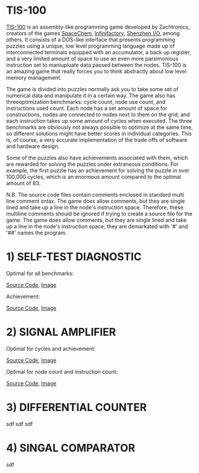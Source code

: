 # TIS-100
[TIS-100](http://www.zachtronics.com/tis-100/) is an assembly-like programming game developed by Zachtronics, creators of the games [SpaceChem](http://www.zachtronics.com/spacechem/), [Infinifactory](http://www.zachtronics.com/infinifactory/), [Shenzhen I/O](http://www.zachtronics.com/shenzhen-io/), among others. It consists of a DOS-like interface that presents programming puzzles using a unique, low level programming language made up of interconnected terminals equipped with an accumulator, a back up register, and a very limited amount of space to use an even more parsimonious instruction set to maniupluate data passed between the nodes. TIS-100 is an amazing game that really forces you to think abstractly about low level memory management. 

The game is divided into puzzles normally ask you to take some set of numerical data and manipulate it in a certain way. The game also has threeoptimization benchmarks: cycle count, node use count, and instructions used count. Each node has a set amount of space for constructions, nodes are connected to nodes next to them on the grid, and each instruction takes up some amount of cycles when executed. The three benchmarks are obviously not always possible to optimize at the same time, so different solutions might have better scores in individual categories. This is, of course, a very accurate implementation of the trade offs of software and hardware design.

Some of the puzzles also have achievements associated with them, which are rewarded for solving the puzzles under extraneous conditions. For example, the first puzzle has an achievement for solving the puzzle in over 100,000 cycles, which is an enormous amount compared to the optimal amount of 83. 

N.B. The source code files contain comments enclosed in standard multi line comment sntax. The game does allow comments, but they are single lined and take up a line in the node's instruction space. Therefore, these multiline comments should be ignored if trying to create a source file for the game. The game does allow comments, but they are single lined and take up a line in the node's instruction space; they are demarkated with '#' and '##' names the program.

# 1) SELF-TEST DIAGNOSTIC 

Optimal for all benchmarks:

[Source Code](https://github.com/KripkesBeard/TIS-100-stuff/blob/master/SELF-TEST%20DIAGNOSTIC/Optimal), [Image](https://imgur.com/NCmY4t5)

Achievement:

[Source Code](https://github.com/KripkesBeard/TIS-100-stuff/blob/master/SELF-TEST%20DIAGNOSTIC/BUSY_LOOP), [Image](https://imgur.com/dZpfDnX)

# 2) SIGNAL AMPLIFIER

Optimal for cycles and achievement:

[Source Code](https://github.com/KripkesBeard/TIS-100/blob/master/SIGNAL%20AMPLIFIER/PARALLELIZE), [Image](https://imgur.com/cQF8CHV)

Optimal for node count and instruction count:

[Source Code](https://github.com/KripkesBeard/TIS-100/blob/master/SIGNAL%20AMPLIFIER/Optimal%20Node%20Instruction), [Image](https://imgur.com/r1rRNUT)

# 3) DIFFERENTIAL COUNTER

sdf
sdf
sdf

# 4) SINGAL COMPARATOR

sdf





